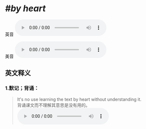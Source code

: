 # ***\#by heart*** 
英音
<audio src="./media/by heart1_AAC.aac" controls="controls"></audio>

美音
<audio src="./media/by heart2_AAC.aac" controls="controls"></audio>



  

英文释义
---
### 1.**默记；背诵：**  

 > It's no use learning the text by heart without understanding it.  
 > 背诵课文而不理解其意思是没有用的。    
<audio src="./media/heart9.aac" controls="controls"></audio>


